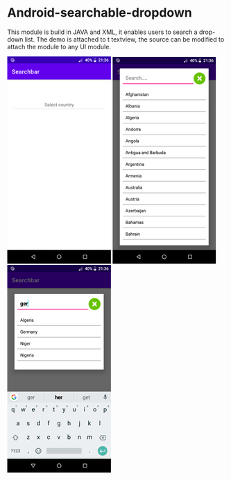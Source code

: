 # Android-searchable-dropdown
This module is build in JAVA and XML, it enables users to search a drop-down list. The demo is attached to t textview, the source can be modified to attach the module to any UI module.

![Scalculator image](https://github.com/stvcheche/Android-searchable-dropdown/blob/main/search.png)
![Scalculator image](https://github.com/stvcheche/Android-searchable-dropdown/blob/main/searcha.png)
![Scalculator image](https://github.com/stvcheche/Android-searchable-dropdown/blob/main/searchb.png)
